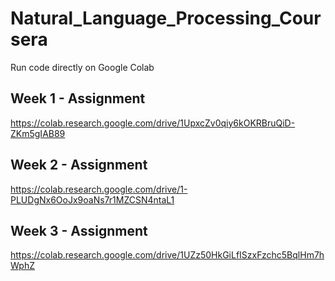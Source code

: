 # Natural_Language_Processing_Coursera

Run code directly on Google Colab

## Week 1 - Assignment

https://colab.research.google.com/drive/1UpxcZv0qiy6kOKRBruQiD-ZKm5gIAB89

## Week 2 - Assignment

https://colab.research.google.com/drive/1-PLUDgNx6OoJx9oaNs7r1MZCSN4ntaL1

## Week 3 - Assignment

https://colab.research.google.com/drive/1UZz50HkGiLfISzxFzchc5BqlHm7hWphZ
